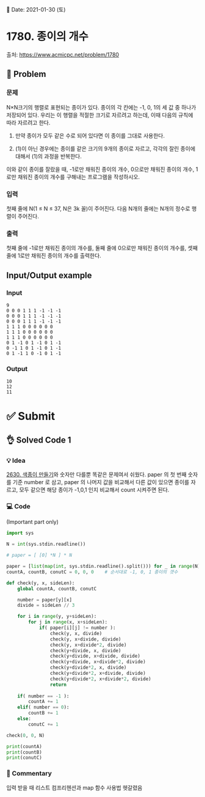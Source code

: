📅 Date: 2021-01-30 (토)

# 1780. 종이의 개수
출처: https://www.acmicpc.net/problem/1780

## 📝 Problem

### 문제
N×N크기의 행렬로 표현되는 종이가 있다. 종이의 각 칸에는 -1, 0, 1의 세 값 중 하나가 저장되어 있다. 우리는 이 행렬을 적절한 크기로 자르려고 하는데, 이때 다음의 규칙에 따라 자르려고 한다.

1. 만약 종이가 모두 같은 수로 되어 있다면 이 종이를 그대로 사용한다.  

2. (1)이 아닌 경우에는 종이를 같은 크기의 9개의 종이로 자르고, 각각의 잘린 종이에 대해서 (1)의 과정을 반복한다.  

이와 같이 종이를 잘랐을 때, -1로만 채워진 종이의 개수, 0으로만 채워진 종이의 개수, 1로만 채워진 종이의 개수를 구해내는 프로그램을 작성하시오.

### 입력
첫째 줄에 N(1 ≤ N ≤ 37, N은 3k 꼴)이 주어진다. 다음 N개의 줄에는 N개의 정수로 행렬이 주어진다.

### 출력
첫째 줄에 -1로만 채워진 종이의 개수를, 둘째 줄에 0으로만 채워진 종이의 개수를, 셋째 줄에 1로만 채워진 종이의 개수를 출력한다.

## Input/Output example
### Input

```
9
0 0 0 1 1 1 -1 -1 -1
0 0 0 1 1 1 -1 -1 -1
0 0 0 1 1 1 -1 -1 -1
1 1 1 0 0 0 0 0 0
1 1 1 0 0 0 0 0 0
1 1 1 0 0 0 0 0 0
0 1 -1 0 1 -1 0 1 -1
0 -1 1 0 1 -1 0 1 -1
0 1 -1 1 0 -1 0 1 -1
```

### Output
```
10
12
11
```

# ✅ Submit
## 👌 Solved Code 1

### 💡 Idea
[2630. 색종이 만들기]((/BOJ/1000~9999/2630))와 숫자만 다를뿐 똑같은 문제여서 쉬웠다.
paper 의 첫 번째 숫자를 기준 number 로 삼고, paper 의 나머지 값을 비교해서 다른 값이 있으면 종이를 자르고, 모두 같으면 해당 종이가 -1,0,1 인지 비교해서 count 시켜주면 된다. 


### 💻 Code
(Important part only)

``` python
import sys

N = int(sys.stdin.readline())

# paper = [ [0] *N ] * N 

paper = [list(map(int, sys.stdin.readline().split())) for _ in range(N)]
countA, countB, conutC = 0, 0, 0    # 순서대로 -1, 0, 1 종이의 갯수

def check(y, x, sideLen):
    global countA, countB, conutC

    number = paper[y][x]
    divide = sideLen // 3

    for i in range(y, y+sideLen):
        for j in range(x, x+sideLen):
            if( paper[i][j] != number ):
                check(y, x, divide)
                check(y, x+divide, divide)
                check(y, x+divide*2, divide)
                check(y+divide, x, divide)
                check(y+divide, x+divide, divide)
                check(y+divide, x+divide*2, divide)
                check(y+divide*2, x, divide)
                check(y+divide*2, x+divide, divide)
                check(y+divide*2, x+divide*2, divide)
                return
    
    if( number == -1 ):
        countA += 1
    elif( number == 0):
        countB += 1
    else:
        conutC += 1

check(0, 0, N)

print(countA)
print(countB)
print(conutC)

```

### 💬 Commentary
입력 받을 때 리스트 컴프리헨션과 map 함수 사용법 헷갈렸음

